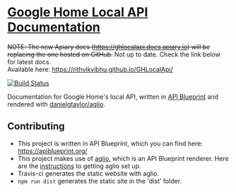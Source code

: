 # [Google Home Local API Documentation](https://rithvikvibhu.github.io/GHLocalApi/)
~~NOTE: The new Apiary docs (https://ghlocalapi.docs.apiary.io) will be replacing the one hosted on GitHub.~~ Not up to date. Check the link below for latest docs.  
Available here: https://rithvikvibhu.github.io/GHLocalApi/

[![Build Status](https://travis-ci.org/rithvikvibhu/GHLocalApi.svg?branch=master)](https://travis-ci.org/rithvikvibhu/GHLocalApi)

Documentation for Google Home's local API, written in [API Blueprint](https://apiblueprint.org/) and rendered with [danielgtaylor/aglio](https://github.com/danielgtaylor/aglio).

## Contributing

* This project is written in API Blueprint, which you can find here: https://apiblueprint.org/
* This project makes use of [aglio](https://github.com/danielgtaylor/aglio), which is an API Blueprint renderer. Here are the [instructions](https://github.com/danielgtaylor/aglio#installation--usage) to getting aglio set up.
* Travis-ci generates the static website with aglio.
* `npm run dist` generates the static site in the 'dist' folder.
